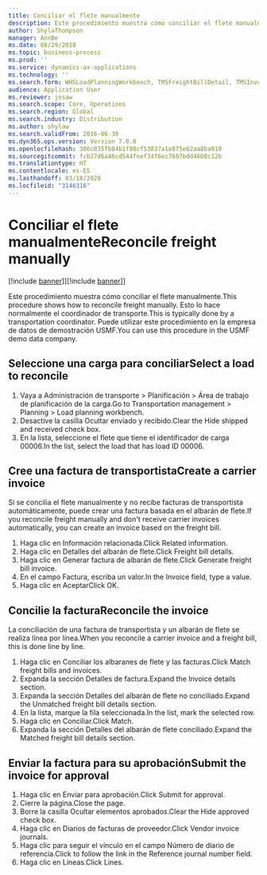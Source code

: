 ```yaml
---
title: Conciliar el flete manualmente
description: Este procedimiento muestra cómo conciliar el flete manualmente.
author: ShylaThompson
manager: AnnBe
ms.date: 08/29/2018
ms.topic: business-process
ms.prod: ''
ms.service: dynamics-ax-applications
ms.technology: ''
ms.search.form: WHSLoadPlanningWorkbench, TMSFreightBillDetail, TMSInvoiceTable, TMSFreightBillInvoiceReconcile, TMSInvoiceJournal, LedgerJournalTable, LedgerJournalTransDaily
audience: Application User
ms.reviewer: josaw
ms.search.scope: Core, Operations
ms.search.region: Global
ms.search.industry: Distribution
ms.author: shylaw
ms.search.validFrom: 2016-06-30
ms.dyn365.ops.version: Version 7.0.0
ms.openlocfilehash: 386c035fb84b1f88cf53837a1e875eb2aa8ba910
ms.sourcegitcommit: fcb27d6a46cd544feef34f6ec7607bdd46b0c12b
ms.translationtype: HT
ms.contentlocale: es-ES
ms.lasthandoff: 03/18/2020
ms.locfileid: "3146316"
---
```

# <a name="reconcile-freight-manually"></a><span data-ttu-id="e1355-103">Conciliar el flete manualmente</span><span class="sxs-lookup"><span data-stu-id="e1355-103">Reconcile freight manually</span></span>

<span data-ttu-id="e1355-104">[!include [banner](../../includes/banner.md)]]</span><span class="sxs-lookup"><span data-stu-id="e1355-104">[!include [banner](../../includes/banner.md)]]</span></span>

<span data-ttu-id="e1355-105">Este procedimiento muestra cómo conciliar el flete manualmente.</span><span class="sxs-lookup"><span data-stu-id="e1355-105">This procedure shows how to reconcile freight manually.</span></span> <span data-ttu-id="e1355-106">Esto lo hace normalmente el coordinador de transporte.</span><span class="sxs-lookup"><span data-stu-id="e1355-106">This is typically done by a transportation coordinator.</span></span> <span data-ttu-id="e1355-107">Puede utilizar este procedimiento en la empresa de datos de demostración USMF.</span><span class="sxs-lookup"><span data-stu-id="e1355-107">You can use this procedure in the USMF demo data company.</span></span>


## <a name="select-a-load-to-reconcile"></a><span data-ttu-id="e1355-108">Seleccione una carga para conciliar</span><span class="sxs-lookup"><span data-stu-id="e1355-108">Select a load to reconcile</span></span>
1. <span data-ttu-id="e1355-109">Vaya a Administración de transporte > Planificación > Área de trabajo de planificación de la carga.</span><span class="sxs-lookup"><span data-stu-id="e1355-109">Go to Transportation management > Planning > Load planning workbench.</span></span>
2. <span data-ttu-id="e1355-110">Desactive la casilla Ocultar enviado y recibido.</span><span class="sxs-lookup"><span data-stu-id="e1355-110">Clear the Hide shipped and received check box.</span></span> 
3. <span data-ttu-id="e1355-111">En la lista, seleccione el flete que tiene el identificador de carga 00006.</span><span class="sxs-lookup"><span data-stu-id="e1355-111">In the list, select the load that has load ID 00006.</span></span>

## <a name="create-a-carrier-invoice"></a><span data-ttu-id="e1355-112">Cree una factura de transportista</span><span class="sxs-lookup"><span data-stu-id="e1355-112">Create a carrier invoice</span></span>
<span data-ttu-id="e1355-113">Si se concilia el flete manualmente y no recibe facturas de transportista automáticamente, puede crear una factura basada en el albarán de flete.</span><span class="sxs-lookup"><span data-stu-id="e1355-113">If you reconcile freight manually and don't receive carrier invoices automatically, you can create an invoice based on the freight bill.</span></span>  
1. <span data-ttu-id="e1355-114">Haga clic en Información relacionada.</span><span class="sxs-lookup"><span data-stu-id="e1355-114">Click Related information.</span></span>
2. <span data-ttu-id="e1355-115">Haga clic en Detalles del albarán de flete.</span><span class="sxs-lookup"><span data-stu-id="e1355-115">Click Freight bill details.</span></span>
3. <span data-ttu-id="e1355-116">Haga clic en Generar factura de albarán de flete.</span><span class="sxs-lookup"><span data-stu-id="e1355-116">Click Generate freight bill invoice.</span></span>
4. <span data-ttu-id="e1355-117">En el campo Factura, escriba un valor.</span><span class="sxs-lookup"><span data-stu-id="e1355-117">In the Invoice field, type a value.</span></span>
5. <span data-ttu-id="e1355-118">Haga clic en Aceptar</span><span class="sxs-lookup"><span data-stu-id="e1355-118">Click OK.</span></span>

## <a name="reconcile-the-invoice"></a><span data-ttu-id="e1355-119">Concilie la factura</span><span class="sxs-lookup"><span data-stu-id="e1355-119">Reconcile the invoice</span></span>
<span data-ttu-id="e1355-120">La conciliación de una factura de transportista y un albarán de flete se realiza línea por línea.</span><span class="sxs-lookup"><span data-stu-id="e1355-120">When you reconcile a carrier invoice and a freight bill, this is done line by line.</span></span>  
1. <span data-ttu-id="e1355-121">Haga clic en Conciliar los albaranes de flete y las facturas.</span><span class="sxs-lookup"><span data-stu-id="e1355-121">Click Match freight bills and invoices.</span></span>
2. <span data-ttu-id="e1355-122">Expanda la sección Detalles de factura.</span><span class="sxs-lookup"><span data-stu-id="e1355-122">Expand the Invoice details section.</span></span>
3. <span data-ttu-id="e1355-123">Expanda la sección Detalles del albarán de flete no conciliado.</span><span class="sxs-lookup"><span data-stu-id="e1355-123">Expand the Unmatched freight bill details section.</span></span>
4. <span data-ttu-id="e1355-124">En la lista, marque la fila seleccionada.</span><span class="sxs-lookup"><span data-stu-id="e1355-124">In the list, mark the selected row.</span></span>
5. <span data-ttu-id="e1355-125">Haga clic en Conciliar.</span><span class="sxs-lookup"><span data-stu-id="e1355-125">Click Match.</span></span>
6. <span data-ttu-id="e1355-126">Expanda la sección Detalles del albarán de flete conciliado.</span><span class="sxs-lookup"><span data-stu-id="e1355-126">Expand the Matched freight bill details section.</span></span>

## <a name="submit-the-invoice-for-approval"></a><span data-ttu-id="e1355-127">Enviar la factura para su aprobación</span><span class="sxs-lookup"><span data-stu-id="e1355-127">Submit the invoice for approval</span></span>
1. <span data-ttu-id="e1355-128">Haga clic en Enviar para aprobación.</span><span class="sxs-lookup"><span data-stu-id="e1355-128">Click Submit for approval.</span></span>
2. <span data-ttu-id="e1355-129">Cierre la página.</span><span class="sxs-lookup"><span data-stu-id="e1355-129">Close the page.</span></span>
3. <span data-ttu-id="e1355-130">Borre la casilla Ocultar elementos aprobados.</span><span class="sxs-lookup"><span data-stu-id="e1355-130">Clear the Hide approved check box.</span></span> 
4. <span data-ttu-id="e1355-131">Haga clic en Diarios de facturas de proveedor.</span><span class="sxs-lookup"><span data-stu-id="e1355-131">Click Vendor invoice journals.</span></span>
5. <span data-ttu-id="e1355-132">Haga clic para seguir el vínculo en el campo Número de diario de referencia.</span><span class="sxs-lookup"><span data-stu-id="e1355-132">Click to follow the link in the Reference journal number field.</span></span>
6. <span data-ttu-id="e1355-133">Haga clic en Líneas.</span><span class="sxs-lookup"><span data-stu-id="e1355-133">Click Lines.</span></span>

